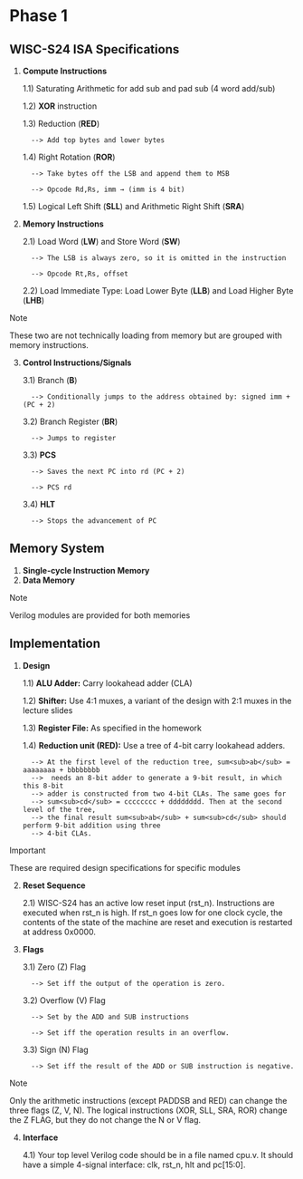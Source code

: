 # Phase 1
## WISC-S24 ISA Specifications
1) **Compute Instructions**

    1.1) Saturating Arithmetic for add sub and pad sub (4 word add/sub)

    1.2) **XOR**  instruction
   
    1.3) Reduction (**RED**)

         --> Add top bytes and lower bytes
   
    1.4) Right Rotation (**ROR**)

         --> Take bytes off the LSB and append them to MSB
   
         --> Opcode Rd,Rs, imm → (imm is 4 bit)

    1.5) Logical Left Shift (**SLL**) and Arithmetic Right Shift (**SRA**)
   
2) **Memory Instructions**
   
    2.1) Load Word (**LW**) and Store Word (**SW**)
   
         --> The LSB is always zero, so it is omitted in the instruction

         --> Opcode Rt,Rs, offset
   
    2.2) Load Immediate Type: Load Lower Byte (**LLB**) and Load Higher Byte (**LHB**)
>[!Note]
>These two are not technically loading from memory but are grouped with memory instructions.
   
3) **Control Instructions/Signals**
   
    3.1) Branch (**B**)

         --> Conditionally jumps to the address obtained by: signed imm + (PC + 2)
   
    3.2) Branch Register (**BR**)

         --> Jumps to register
   
    3.3) **PCS**

         --> Saves the next PC into rd (PC + 2)

         --> PCS rd
   
    3.4) **HLT**

         --> Stops the advancement of PC

   
## Memory System   
1) **Single-cycle Instruction Memory**
2) **Data Memory**
>[!Note]
>Verilog modules are provided for both memories

## Implementation
1) **Design**

    1.1) **ALU Adder:** Carry lookahead adder (CLA)

    1.2) **Shifter:** Use 4:1 muxes, a variant of the design with 2:1 muxes in the lecture slides

    1.3) **Register File:** As specified in the homework

    1.4) **Reduction unit (RED):** Use a tree of 4-bit carry lookahead adders.

         --> At the first level of the reduction tree, sum<sub>ab</sub> = aaaaaaaa + bbbbbbbb
         -->  needs an 8-bit adder to generate a 9-bit result, in which this 8-bit
         --> adder is constructed from two 4-bit CLAs. The same goes for
         --> sum<sub>cd</sub> = cccccccc + dddddddd. Then at the second level of the tree,
         --> the final result sum<sub>ab</sub> + sum<sub>cd</sub> should perform 9-bit addition using three
         --> 4-bit CLAs.

>[!Important]
> These are required design specifications for specific modules

2) **Reset Sequence**

   2.1) WISC-S24 has an active low reset input (rst_n). Instructions are executed when rst_n is high.  If rst_n goes low for one clock cycle, the contents of the state of the machine are reset and execution is restarted at address 0x0000.
   
4) **Flags**

    3.1) Zero (Z) Flag

         --> Set iff the output of the operation is zero.

    3.2) Overflow (V) Flag

         --> Set by the ADD and SUB instructions

         --> Set iff the operation results in an overflow.

    3.3) Sign (N) Flag

         --> Set iff the result of the ADD or SUB instruction is negative.

>[!Note]
>Only the arithmetic instructions (except PADDSB and RED) can change the three flags (Z, V, N).
>The logical instructions (XOR, SLL, SRA, ROR) change the Z FLAG, but they do not change the N or V flag.
   
4) **Interface**

   4.1) Your top level Verilog code should be in a file named cpu.v.  It should have a simple 4-signal interface: clk, rst_n, hlt and pc[15:0].
